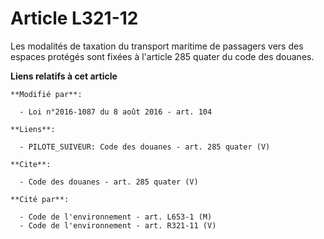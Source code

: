 # Article L321-12

Les modalités de taxation du transport maritime de passagers vers des espaces protégés sont fixées à l'article 285 quater du
code des douanes.

**Liens relatifs à cet article**

	**Modifié par**:

	  - Loi n°2016-1087 du 8 août 2016 - art. 104

	**Liens**:

	  - PILOTE_SUIVEUR: Code des douanes - art. 285 quater (V)

	**Cite**:

	  - Code des douanes - art. 285 quater (V)

	**Cité par**:

	  - Code de l'environnement - art. L653-1 (M)
	  - Code de l'environnement - art. R321-11 (V)
